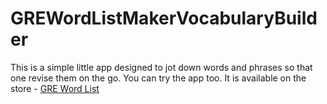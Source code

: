 # GREWordListMakerVocabularyBuilder

This is a simple little app designed to jot down words and phrases so that one revise them on the go. 
You can try the app too. It is available on the store - [GRE Word List](https://play.google.com/store/apps/details?id=com.sanved.grewordlistmakervocabularybuilder)
